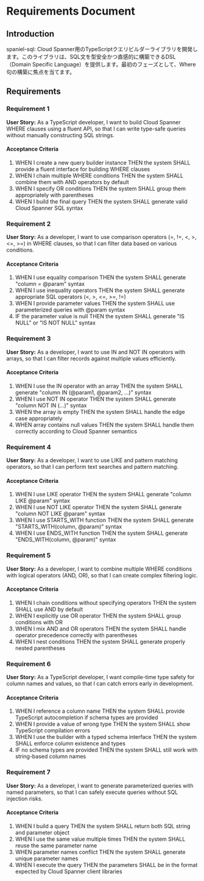 # Requirements Document

## Introduction

spaniel-sql: Cloud Spanner用のTypeScriptクエリビルダーライブラリを開発します。このライブラリは、SQL文を型安全かつ直感的に構築できるDSL（Domain Specific Language）を提供します。最初のフェーズとして、Where句の構築に焦点を当てます。

## Requirements

### Requirement 1

**User Story:** As a TypeScript developer, I want to build Cloud Spanner WHERE clauses using a fluent API, so that I can write type-safe queries without manually constructing SQL strings.

#### Acceptance Criteria

1. WHEN I create a new query builder instance THEN the system SHALL provide a fluent interface for building WHERE clauses
2. WHEN I chain multiple WHERE conditions THEN the system SHALL combine them with AND operators by default
3. WHEN I specify OR conditions THEN the system SHALL group them appropriately with parentheses
4. WHEN I build the final query THEN the system SHALL generate valid Cloud Spanner SQL syntax

### Requirement 2

**User Story:** As a developer, I want to use comparison operators (=, !=, <, >, <=, >=) in WHERE clauses, so that I can filter data based on various conditions.

#### Acceptance Criteria

1. WHEN I use equality comparison THEN the system SHALL generate "column = @param" syntax
2. WHEN I use inequality operators THEN the system SHALL generate appropriate SQL operators (<, >, <=, >=, !=)
3. WHEN I provide parameter values THEN the system SHALL use parameterized queries with @param syntax
4. IF the parameter value is null THEN the system SHALL generate "IS NULL" or "IS NOT NULL" syntax

### Requirement 3

**User Story:** As a developer, I want to use IN and NOT IN operators with arrays, so that I can filter records against multiple values efficiently.

#### Acceptance Criteria

1. WHEN I use the IN operator with an array THEN the system SHALL generate "column IN (@param1, @param2, ...)" syntax
2. WHEN I use NOT IN operator THEN the system SHALL generate "column NOT IN (...)" syntax
3. WHEN the array is empty THEN the system SHALL handle the edge case appropriately
4. WHEN array contains null values THEN the system SHALL handle them correctly according to Cloud Spanner semantics

### Requirement 4

**User Story:** As a developer, I want to use LIKE and pattern matching operators, so that I can perform text searches and pattern matching.

#### Acceptance Criteria

1. WHEN I use LIKE operator THEN the system SHALL generate "column LIKE @param" syntax
2. WHEN I use NOT LIKE operator THEN the system SHALL generate "column NOT LIKE @param" syntax
3. WHEN I use STARTS_WITH function THEN the system SHALL generate "STARTS_WITH(column, @param)" syntax
4. WHEN I use ENDS_WITH function THEN the system SHALL generate "ENDS_WITH(column, @param)" syntax

### Requirement 5

**User Story:** As a developer, I want to combine multiple WHERE conditions with logical operators (AND, OR), so that I can create complex filtering logic.

#### Acceptance Criteria

1. WHEN I chain conditions without specifying operators THEN the system SHALL use AND by default
2. WHEN I explicitly use OR operator THEN the system SHALL group conditions with OR
3. WHEN I mix AND and OR operators THEN the system SHALL handle operator precedence correctly with parentheses
4. WHEN I nest conditions THEN the system SHALL generate properly nested parentheses

### Requirement 6

**User Story:** As a TypeScript developer, I want compile-time type safety for column names and values, so that I can catch errors early in development.

#### Acceptance Criteria

1. WHEN I reference a column name THEN the system SHALL provide TypeScript autocompletion if schema types are provided
2. WHEN I provide a value of wrong type THEN the system SHALL show TypeScript compilation errors
3. WHEN I use the builder with a typed schema interface THEN the system SHALL enforce column existence and types
4. IF no schema types are provided THEN the system SHALL still work with string-based column names

### Requirement 7

**User Story:** As a developer, I want to generate parameterized queries with named parameters, so that I can safely execute queries without SQL injection risks.

#### Acceptance Criteria

1. WHEN I build a query THEN the system SHALL return both SQL string and parameter object
2. WHEN I use the same value multiple times THEN the system SHALL reuse the same parameter name
3. WHEN parameter names conflict THEN the system SHALL generate unique parameter names
4. WHEN I execute the query THEN the parameters SHALL be in the format expected by Cloud Spanner client libraries